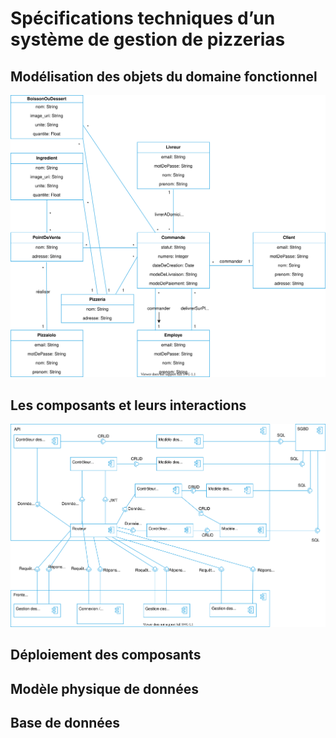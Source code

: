 # Spécifications techniques d’un système de gestion de pizzerias

## Modélisation des objets du domaine fonctionnel

![Diagramme de modélisation des objets du domaine fonctionnel](img/figure_functional-domain.svg)

## Les composants et leurs interactions

![Diagramme des composants](img/figure_component-diagram.svg)

## Déploiement des composants

## Modèle physique de données

## Base de données
